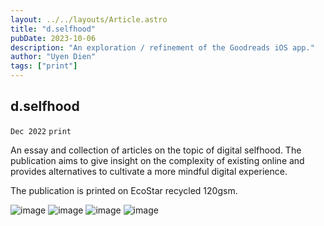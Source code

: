 ```yaml
---
layout: ../../layouts/Article.astro
title: "d.selfhood"
pubDate: 2023-10-06
description: "An exploration / refinement of the Goodreads iOS app."
author: "Uyen Dien"
tags: ["print"]
---
```


## d.selfhood

`Dec 2022`
`print`

An essay and collection of articles on the topic of digital selfhood. The publication aims to give insight on the complexity of existing online and provides alternatives to cultivate a more mindful digital experience. 

The publication is printed on EcoStar recycled 120gsm.

![image](/assets/dselfhood/digital-self-4.jpg)
![image](/assets/dselfhood/digital-self-1.JPG)
![image](/assets/dselfhood/digital-self-2.gif)
![image](/assets/dselfhood/digital-self-3.jpg)